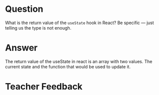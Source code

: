 # Question

What is the return value of the `useState` hook in React? Be specific — just telling us the type is not enough.

# Answer
The return value of the useState in react is an array with two values. The current state and the function that would be used to update it. 

# Teacher Feedback